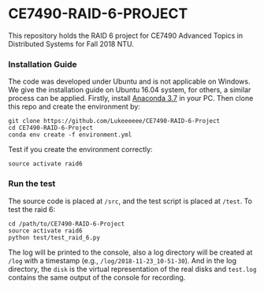 # CE7490-RAID-6-PROJECT

This repository holds the RAID 6 project for CE7490 Advanced Topics in Distributed Systems for Fall 2018 NTU.

### Installation Guide
The code was developed under Ubuntu and is not applicable on Windows.
We give the installation guide on Ubuntu 16.04 system, for others, a similar process can be applied.
Firstly, install [Anaconda 3.7](https://www.anaconda.com/download/#linux) in your PC. 
Then clone this repo and create the environment by:
```
git clone https://github.com/Lukeeeeee/CE7490-RAID-6-Project
cd CE7490-RAID-6-Project
conda env create -f environment.yml
```
Test if you create the environment correctly:
```
source activate raid6
```

### Run the test
The source code is placed at `/src`, and the test script is placed at `/test`.
To test the raid 6: 
```
cd /path/to/CE7490-RAID-6-Project
source activate raid6
python test/test_raid_6.py
```
The log will be printed to the console, also a log directory will be created at `/log` with a timestamp 
(e.g., `/log/2018-11-23_10-51-30`). And in the log directory, the `disk` is the virtual representation of the real disks
and `test.log` contains the same output of the console for recording.
